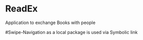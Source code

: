# ReadEx
Application to exchange Books with people

#Swipe-Navigation as a local package is used via Symbolic link
